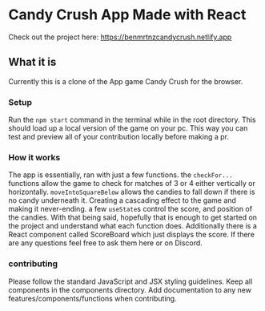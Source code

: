 # Candy Crush App Made with React

Check out the project here: https://benmrtnzcandycrush.netlify.app

## What it is

Currently this is a clone of the App game Candy Crush for the browser.

### Setup

Run the `npm start` command in the terminal while in the root directory. This should load up a local version of the game on your pc. This way you can test and preview all of your contribution locally before making a pr.

### How it works

The app is essentially, ran with just a few functions. the `checkFor...` functions allow the game to check for matches of 3 or 4 either vertically or horizontally. `moveIntoSquareBelow` allows the candies to fall down if there is no candy underneath it. Creating a cascading effect to the game and making it never-ending. a few `useState`s control the score, and position of the candies. With that being said, hopefully that is enough to get started on the project and understand what each function does. Additionally there is a React component called ScoreBoard which just displays the score. If there are any questions feel free to ask them here or on Discord.

### contributing

Please follow the standard JavaScript and JSX styling guidelines. Keep all components in the components directory. Add documentation to any new features/components/functions when contributing.
